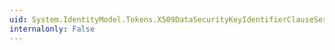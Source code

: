 ```yaml
---
uid: System.IdentityModel.Tokens.X509DataSecurityKeyIdentifierClauseSerializer.CanWriteKeyIdentifierClause(System.IdentityModel.Tokens.SecurityKeyIdentifierClause)
internalonly: False
---
```

